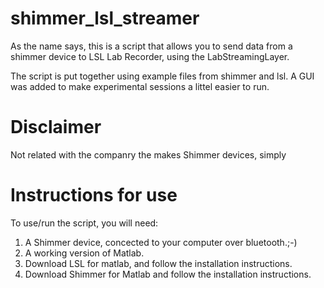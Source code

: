 # shimmer_lsl_streamer

As the name says, this is a script that allows you to send data from a shimmer device to LSL Lab Recorder, using the LabStreamingLayer.

The script is put together using example files from shimmer and lsl. A GUI was added to make experimental sessions a littel easier to run.


# Disclaimer
Not related with the companry the makes Shimmer devices, simply 

# Instructions for use
To use/run the script, you will need:
1. A Shimmer device, concected to your computer over bluetooth.;-) 
2. A working version of Matlab. 
3. Download LSL for matlab, and follow the installation instructions.
4. Download Shimmer for Matlab and follow the installation instructions.

